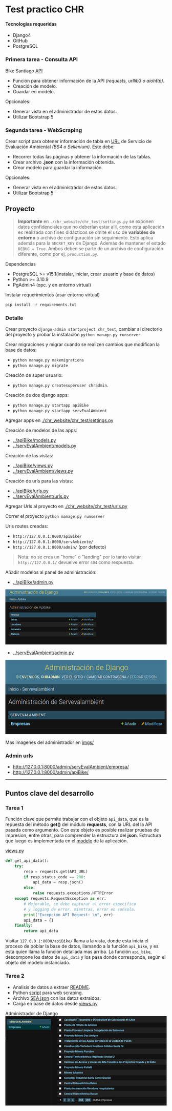 # Test practico CHR

#### Tecnologias requeridas

- Django4
- GitHub
- PostgreSQL

### Primera tarea - Consulta API

Bike Santiago [API](http://api.citybik.es/v2/networks/bikesantiago)

- Función para obtener información de la API *(requests, urllib3 o aiohttp)*.
- Creación de modelo.
- Guardar en modelo.

Opcionales:

- Generar vista en el administrador de estos datos.
- Utilizar Bootstrap 5

### Segunda tarea - WebScraping

Crear script para obtener información de tabla en
[URL](https://seia.sea.gob.cl/busqueda/buscarProyectoAction.php) de Servicio de
Evaluación Ambiental *(BS4 o Sellenium)*. Este debe:

- Recorrer todas las páginas y obtener la información de las tablas.
- Crear archivo **.json** con la información obtenida.
- Crear modelo para guardar la información.

Opcionales:

- Generar vista en el administrador de estos datos.
- Utilizar Bootstrap 5


## Proyecto

> **Importante** en `./chr_website/chr_test/settings.py` se exponen datos
> confidenciales que no deberían estar allí, como esta aplicación es realizada
> con fines didácticos se omite el uso de **variables de entorno** o archivo
> de configuración sin seguimiento. Esto aplica además para la `SECRET_KEY` de
> Django. Además de mantener el estado `DEBUG = True`. Ambos deben se parte de
> un archivo de configuración diferente, como por ej. `production.py`.

Dependencias

- PostgreSQL >= v15.1(instalar, iniciar, crear usuario y base de datos)
- Python >= 3.10.9
- PgAdmin4 (opc. y en entorno virtual)

<!-- ![](./imgs/pgadmin.png) -->

Instalar requerimientos (usar entorno virtual)

```py
pip install -r requirements.txt
```

### Detalle

Crear proyecto `django-admin startproject chr_test`, cambiar al directorio del
proyecto y probar la instalación `python manage.py runserver`.

Crear migraciones y migrar cuando se realizen cambios que modifican la base de datos:

- `python manage.py makemigrations`
- `python manage.py migrate`

Creación de super usuario:

- `python manage.py createsuperuser chradmin`.

Creación de dos django apps:

- `python manage.py startapp apiBike`
- `python manage.py startapp servEvalAmbient`

Agregar apps en [./chr_website/chr_test/settings.py](./chr_website/chr_test/settings.py)

Creación de modelos de las apps:

- [../apiBike/models.py](./chr_website/apiBike/models.py)
- [../servEvalAmbient/models.py](./chr_website/servEvalAmbient/models.py)

Creación de las vistas:

- [../apiBike/views.py](./chr_website/apiBike/views.py)
- [../servEvalAmbient/views.py](./chr_website/servEvalAmbient/views.py)

Creación de urls para las vistas:

- [../apiBike/urls.py](./chr_website/apiBike/urls.py)
- [../servEvalAmbient/urls.py](./chr_website/servEvalAmbient/urls.py)

Agregar Urls al proyecto en [./chr_website/chr_test/urls.py](./chr_website/chr_test/urls.py)

Correr el proyecto `python manage.py runserver`

Urls routes creadas:

- `http://127.0.0.1:8000/apiBike/`
- `http://127.0.0.1:8000/servAmbiente/`
- `http://127.0.0.1:8000/admin/` (por defecto)

> Nota: no se crea un "home" o "landing" por lo tanto visitar `http://127.0.0.1/`
> devuelve error `404` como respuesta.

Añadir modelos al panel de administración:

- [../apiBike/admin.py](./chr_website/apiBike/admin.py)

![](./imgs/django_admin-apiBike.png)

- [../servEvalAmbient/admin.py](./chr_website/servEvalAmbient/admin.py)

![](./imgs/django_admin-servEvalAmbient.png)

Mas imagenes del administrador en [imgs/](./imgs)

### Admin urls

- http://127.0.0.1:8000/admin/servEvalAmbient/empresa/
- http://127.0.0.1:8000/admin/apiBike/

----

## Puntos clave del desarrollo

### Tarea 1


Función clave que permite trabajar con el objeto `api_data`, que es la repuesta
del método **get()** del módulo **requests**, con la URL del la API pasada como
argumento. Con este objeto es posible realizar pruebas de impresion, entre otras,
para comprender la estructura del **json**. Estructura que luego es implementada
en el [modelo](./chr_website/apiBike/models.py) de la aplicación.

[views.py](./chr_website/apiBike/views.py)

```py
def get_api_data():
    try:
        resp = requests.get(API_URL)
        if resp.status_code == 200:
            api_data = resp.json()
        else:
            raise requests.exceptions.HTTPError
    except requests.RequestException as err:
        # Mejorable, se debe capturar el error especifico
        # y logging de error. mientras, error en consola.
        print("Excepción API Request: \n", err)
        api_data = {}
    finally:
        return api_data
```

Visitar `127.0.0.1:8000/apiBike/` llama a la vista, donde esta inicia el proceso
de poblar la base de datos, llamando a la función `api_bike`, y es esta quien
llama la función detallada mas arriba. La función `api_bike`, descompone los datos
de `api_data` y los pasa donde corresponda, según el objeto del modelo instanciado.


### Tarea 2

- Analisis de datos a extraer [README](./chr_website/servEvalAmbient/webscrap/scraping_sea.md).
- Python [script](./chr_website/servEvalAmbient/webscrap/get_sea_data.py) para web scraping.
- Archivo [SEA json](./chr_website/servEvalAmbient/webscrap/datos_sea.json) con los datos extraidos.
- Carga en base de datos desde [views.py](./chr_website/servEvalAmbient/views.py).

Administrador de Django
![](./imgs/django_admin-servEvalAmbient_Empresas.png)

